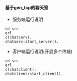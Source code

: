 #### 基于gen_tcp的聊天室

* 服务端运行说明

```
cd src
erl
c(chatserv).
chatserv:start_server().
```

* 客户端运行说明(开启多个终端)

```
cd src 
erl
c(chatclient).
chatclient:start_client().
```
